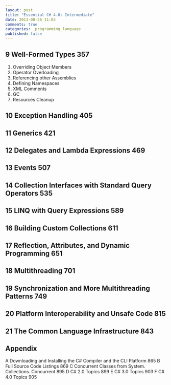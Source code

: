 ```yaml
---
layout: post
title: "Essential C# 4.0: Intermediate"
date: 2013-08-26 11:03
comments: true
categories:  programming_language
published: false
---
```


## 9 Well-Formed Types 357

1. Overriding Object Members
2. Operator Overloading
3. Referencing other Assemblies
4. Defining Namespaces
5. XML Comments
6. GC
7. Resources Cleanup

## 10 Exception Handling 405

## 11 Generics 421

## 12 Delegates and Lambda Expressions 469

## 13 Events 507

## 14 Collection Interfaces with Standard Query Operators 535

## 15 LINQ with Query Expressions 589

## 16 Building Custom Collections 611

## 17 Reflection, Attributes, and Dynamic Programming 651

## 18 Multithreading 701

## 19 Synchronization and More Multithreading Patterns 749

## 20 Platform Interoperability and Unsafe Code 815

## 21 The Common Language Infrastructure 843

## Appendix

A Downloading and Installing the C# Compiler and the CLI Platform 865
B Full Source Code Listings 869
C Concurrent Classes from System. Collections. Concurrent 895
D C# 2.0 Topics 899
E C# 3.0 Topics 903
F C# 4.0 Topics 905
